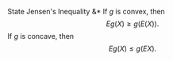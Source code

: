 State Jensen's Inequality
&*
If $g$ is convex, then
$$
Eg(X) \geq g(E(X)).
$$
If $g$ is concave, then
$$
Eg(X) \leq g(EX).
$$
<!--SR:!2023-05-09,2,170-->